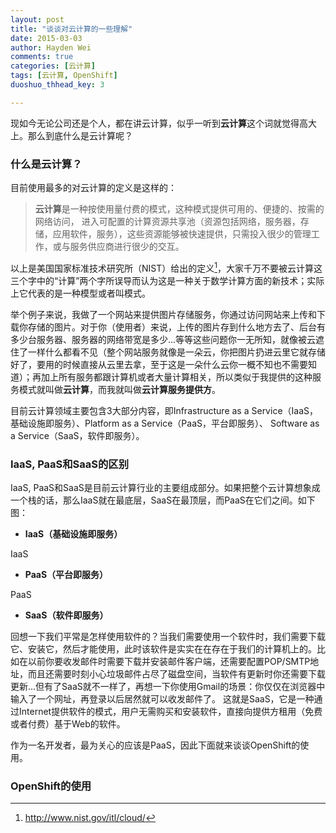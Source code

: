 ```yaml
---
layout: post
title: "谈谈对云计算的一些理解"
date: 2015-03-03
author: Hayden Wei
comments: true
categories: [云计算] 
tags: [云计算, OpenShift] 
duoshuo_thhead_key: 3

---
```

现如今无论公司还是个人，都在讲云计算，似乎一听到**云计算**这个词就觉得高大上。那么到底什么是云计算呢？

### 什么是云计算？

目前使用最多的对云计算的定义是这样的：

> **云计算**是一种按使用量付费的模式，这种模式提供可用的、便捷的、按需的网络访问， 进入可配置的计算资源共享池（资源包括网络，服务器，存储，应用软件，服务），这些资源能够被快速提供，只需投入很少的管理工作，或与服务供应商进行很少的交互。

以上是美国国家标准技术研究所（NIST）给出的定义[^CloudComputing]，大家千万不要被云计算这三个字中的“计算”两个字所误导而认为这是一种关于数学计算方面的新技术；实际上它代表的是一种模型或者叫模式。

举个例子来说，我做了一个网站来提供图片存储服务，你通过访问网站来上传和下载你存储的图片。对于你（使用者）来说，上传的图片存到什么地方去了、后台有多少台服务器、服务器的网络带宽是多少...等等这些问题你一无所知，就像被云遮住了一样什么都看不见（整个网站服务就像是一朵云，你把图片扔进云里它就存储好了，要用的时候直接从云里去拿，至于这是一朵什么云你一概不知也不需要知道）；再加上所有服务都跟计算机或者大量计算相关，所以类似于我提供的这种服务模式就叫做**云计算**，而我就叫做**云计算服务提供方**。

目前云计算领域主要包含3大部分内容，即Infrastructure as a Service（IaaS，基础设施即服务）、Platform as a Service（PaaS，平台即服务）、 Software as a Service（SaaS，软件即服务）。

### IaaS, PaaS和SaaS的区别

IaaS, PaaS和SaaS是目前云计算行业的主要组成部分。如果把整个云计算想象成一个栈的话，那么IaaS就在最底层，SaaS在最顶层，而PaaS在它们之间。如下图：

* **IaaS（基础设施即服务）**

IaaS

* **PaaS（平台即服务）**

PaaS

* **SaaS（软件即服务）**

回想一下我们平常是怎样使用软件的？当我们需要使用一个软件时，我们需要下载它、安装它，然后才能使用，此时该软件是实实在在存在于我们的计算机上的。比如在以前你要收发邮件时需要下载并安装邮件客户端，还需要配置POP/SMTP地址，而且还需要时刻小心垃圾邮件占尽了磁盘空间，当软件有更新时你还需要下载更新...但有了SaaS就不一样了，再想一下你使用Gmail的场景：你仅仅在浏览器中输入了一个网址，再登录以后居然就可以收发邮件了。
这就是SaaS，它是一种通过Internet提供软件的模式，用户无需购买和安装软件，直接向提供方租用（免费或者付费）基于Web的软件。

作为一名开发者，最为关心的应该是PaaS，因此下面就来谈谈OpenShift的使用。

### OpenShift的使用

[^CloudComputing]: http://www.nist.gov/itl/cloud/

